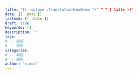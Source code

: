 ```yaml
---
title: "{{ replace .TranslationBaseName "-" " " | title }}"
date: {{ .Date }}
lastmod: {{ .Date }}
draft: true
keywords: []
description: ""
tags: 
#  - 编程
#  - 摄影
categories: 
#  - 编程
#  - 摄影
author: "simon"
---
```


